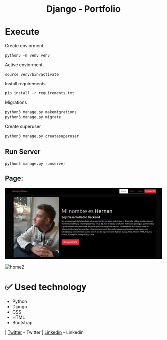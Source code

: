 <h1 align="center"> Django - Portfolio </h1>

# Execute

Create enviorment.

```
python3 -m venv venv
```

Active enviorment.

```
source venv/bin/activate
```

Install requirements.

```
pip install -r requirements.txt
```

Migrations

```
python3 manage.py makemigrations
python3 manage.py migrate
```

Create superuser

```
python3 manage.py createsuperuser
```

## Run Server

```
python3 manage.py runserver
```

## Page:

![home](./assets/Captura%20desde%202023-08-22%2009-01-04.png)

![home2](https://user-images.githubusercontent.com/103611875/223207629-bd15a846-0675-4f6b-b5d2-5242aa02ffcf.png)

# ✅ Used technology

- Python
- Django
- CSS
- HTML
- Bootstrap

| [Twitter](https://twitter.com/hernagusdev) - Twitter | [Linkedin](https://www.linkedin.com/in/hernan-rosero/) - Linkedin |

